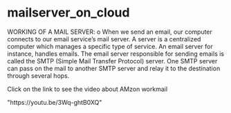 # mailserver_on_cloud
<html>

<body>
<p>
WORKING OF A MAIL SERVER:
o	When we send an email, our computer connects to our email service’s mail server. A server is a centralized computer which manages a specific type of service. An email server for instance, handles emails. The email server responsible for sending emails is called the SMTP (Simple Mail Transfer Protocol) server. One SMTP server can pass on the mail to another SMTP server and relay it to the destination through several hops.
  </p>
  <p>Click on the link to see the video about AMzon workmail</P>"https://youtu.be/3Wq-ghtB0XQ"

</body>

</html>
